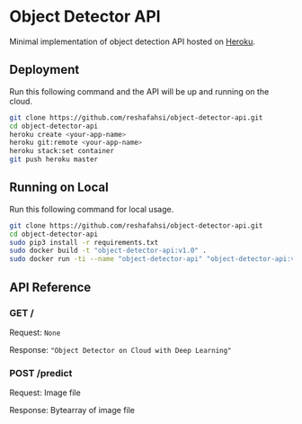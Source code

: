 # Object Detector API

Minimal implementation of object detection API hosted on [Heroku](https://heroku.com/).

## Deployment

Run this following command and the API will be up and running on the cloud.

```bash
git clone https://github.com/reshafahsi/object-detector-api.git
cd object-detector-api
heroku create <your-app-name>
heroku git:remote <your-app-name>
heroku stack:set container
git push heroku master
```

## Running on Local

Run this following command for local usage.

```bash
git clone https://github.com/reshafahsi/object-detector-api.git
cd object-detector-api
sudo pip3 install -r requirements.txt
sudo docker build -t "object-detector-api:v1.0" .
sudo docker run -ti --name "object-detector-api" "object-detector-api:v1.0"
```

## API Reference

### GET /

Request: `None`

Response: `"Object Detector on Cloud with Deep Learning"`

### POST /predict

Request: Image file

Response: Bytearray of image file

